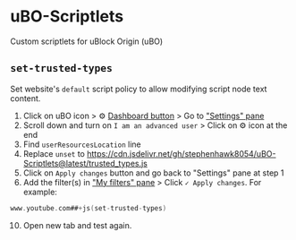 # uBO-Scriptlets
Custom scriptlets for uBlock Origin (uBO)

## `set-trusted-types`
Set website's `default` script policy to allow modifying script node text content.

1. Click on uBO icon > ⚙ [Dashboard button](https://github.com/gorhill/uBlock/wiki/Quick-guide:-popup-user-interface#the-tools) > Go to ["Settings" pane](https://github.com/gorhill/uBlock/wiki/Dashboard:-Settings)
4. Scroll down and turn on `I am an advanced user` > Click on ⚙ icon at the end
5. Find `userResourcesLocation` line
6. Replace `unset` to https://cdn.jsdelivr.net/gh/stephenhawk8054/uBO-Scriptlets@latest/trusted_types.js
7. Click on `Apply changes` button and go back to "Settings" pane at step 1
8. Add the filter(s) in ["My filters" pane](https://github.com/gorhill/uBlock/wiki/Dashboard:-My-filters) > Click `✓ Apply changes`. For example:

```adb
www.youtube.com##+js(set-trusted-types)
```

10. Open new tab and test again.
